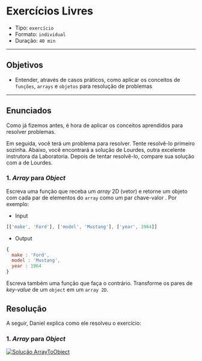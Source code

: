 # Exercícios Livres

* Tipo: `exercício`
* Formato: `individual`
* Duração: `40 min`

***

## Objetivos

* Entender, através de casos práticos, como aplicar os conceitos de `funções`,
  `arrays` e `objetos` para resolução de problemas

***

## Enunciados

Como já fizemos antes, é hora de aplicar os conceitos aprendidos para resolver
problemas.

Em seguida, você terá um problema para resolver. Tente resolvê-lo primeiro
sozinha. Abaixo, você encontrará a solução de Lourdes, outra excelente
instrutora da Laboratoria. Depois de tentar resolvê-lo, compare sua solução com
a de Lourdes.

### 1. _Array_ para _Object_

Escreva uma função que receba um _array_ 2D \(vetor\) e retorne um objeto com
cada par de elementos do `array` como um par chave-valor . Por exemplo:

* Input

```js
[['make', 'Ford'], ['model', 'Mustang'], ['year', 1964]]
```

* Output

```js
{
  make : 'Ford',
  model : 'Mustang',
  year : 1964
}
```

Escreva também uma função que faça o contrário. Transforme os pares de
_key-value_ de um `object` em um `array 2D`.

## Resolução

A seguir, Daniel explica como ele resolveu o exercício:

### 1. _Array_ para _Object_

[![Solução
ArrayToObject](https://img.youtube.com/vi/yQcNA41PMco/0.jpg)](https://www.youtube.com/watch?v=yQcNA41PMco)
